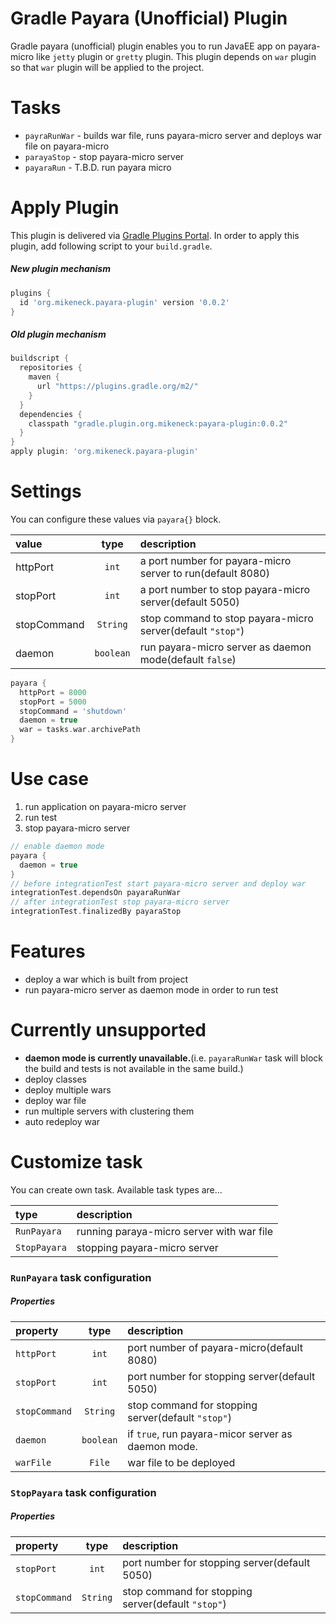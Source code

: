 Gradle Payara (Unofficial) Plugin
===

Gradle payara (unofficial) plugin enables you to run JavaEE app on payara-micro like `jetty` plugin or `gretty` plugin.
This plugin depends on `war` plugin so that `war` plugin will be applied to the project.

Tasks
===

* `payraRunWar` - builds war file, runs payara-micro server and deploys war file on payara-micro
* `parayaStop` - stop payara-micro server
* `payaraRun` - T.B.D. run payara micro

Apply Plugin
===

This plugin is delivered via [Gradle Plugins Portal](https://plugins.gradle.org/). In order to apply this plugin, add following script to your `build.gradle`.

##### New plugin mechanism

```groovy
plugins {
  id 'org.mikeneck.payara-plugin' version '0.0.2'
}
```
##### Old plugin mechanism

```groovy
buildscript {
  repositories {
    maven {
      url "https://plugins.gradle.org/m2/"
    }
  }
  dependencies {
    classpath "gradle.plugin.org.mikeneck:payara-plugin:0.0.2"
  }
}
apply plugin: 'org.mikeneck.payara-plugin'
```

Settings
===

You can configure these values via `payara{}` block.

value|type|description
:--|:--:|:--
httpPort|`int`|a port number for payara-micro server to run(default 8080)
stopPort|`int`|a port number to stop payara-micro server(default 5050)
stopCommand|`String`|stop command to stop payara-micro server(default `"stop"`)
daemon|`boolean`|run payara-micro server as daemon mode(default `false`)

```groovy
payara {
  httpPort = 8000
  stopPort = 5000
  stopCommand = 'shutdown'
  daemon = true
  war = tasks.war.archivePath
}
```

Use case
===

1. run application on payara-micro server
1. run test
1. stop payara-micro server

```groovy
// enable daemon mode
payara {
  daemon = true
}
// before integrationTest start payara-micro server and deploy war
integrationTest.dependsOn payaraRunWar
// after integrationTest stop payara-micro server
integrationTest.finalizedBy payaraStop
```

Features
===

* deploy a war which is built from project
* run payara-micro server as daemon mode in order to run test

Currently unsupported
===

* **daemon mode is currently unavailable.**(i.e. `payaraRunWar` task will block the build and tests is not available in the same build.)
* deploy classes
* deploy multiple wars
* deploy war file
* run multiple servers with clustering them
* auto redeploy war

Customize task
===

You can create own task. Available task types are...

type|description
:--|:--
`RunPayara`|running paraya-micro server with war file
`StopPayara`|stopping payara-micro server

### `RunPayara` task configuration

##### Properties

property|type|description
:--|:--:|:--
`httpPort`|`int`|port number of payara-micro(default 8080)
`stopPort`|`int`|port number for stopping server(default 5050)
`stopCommand`|`String`|stop command for stopping server(default `"stop"`)
`daemon`|`boolean`|if `true`, run payara-micor server as daemon mode.
`warFile`|`File`|war file to be deployed

### `StopPayara` task configuration

##### Properties

property|type|description
:--|:--:|:--
`stopPort`|`int`|port number for stopping server(default 5050)
`stopCommand`|`String`|stop command for stopping server(default `"stop"`)
